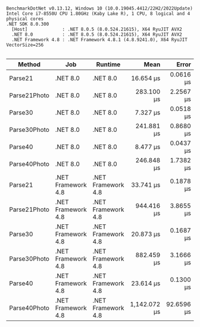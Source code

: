 ```

BenchmarkDotNet v0.13.12, Windows 10 (10.0.19045.4412/22H2/2022Update)
Intel Core i7-8550U CPU 1.80GHz (Kaby Lake R), 1 CPU, 8 logical and 4 physical cores
.NET SDK 8.0.300
  [Host]             : .NET 8.0.5 (8.0.524.21615), X64 RyuJIT AVX2
  .NET 8.0           : .NET 8.0.5 (8.0.524.21615), X64 RyuJIT AVX2
  .NET Framework 4.8 : .NET Framework 4.8.1 (4.8.9241.0), X64 RyuJIT VectorSize=256


```
| Method       | Job                | Runtime            | Mean         | Error      | StdDev      | Median     | Gen0     | Gen1    | Gen2    | Allocated |
|------------- |------------------- |------------------- |-------------:|-----------:|------------:|-----------:|---------:|--------:|--------:|----------:|
| Parse21      | .NET 8.0           | .NET 8.0           |    16.654 μs |  0.0616 μs |   0.0577 μs |  16.658 μs |   3.2349 |       - |       - |  13.22 KB |
| Parse21Photo | .NET 8.0           | .NET 8.0           |   283.100 μs |  2.2567 μs |   2.1109 μs | 282.894 μs | 104.0039 | 77.1484 | 52.2461 | 480.57 KB |
| Parse30      | .NET 8.0           | .NET 8.0           |     7.327 μs |  0.0518 μs |   0.0433 μs |   7.314 μs |   2.4719 |       - |       - |   10.1 KB |
| Parse30Photo | .NET 8.0           | .NET 8.0           |   241.881 μs |  0.8680 μs |   0.7695 μs | 241.800 μs | 104.9805 | 77.6367 | 52.2461 | 475.37 KB |
| Parse40      | .NET 8.0           | .NET 8.0           |     8.477 μs |  0.0437 μs |   0.0387 μs |   8.470 μs |   2.6703 |       - |       - |  10.95 KB |
| Parse40Photo | .NET 8.0           | .NET 8.0           |   246.848 μs |  1.7382 μs |   1.6259 μs | 247.044 μs | 104.4922 | 78.1250 | 52.2461 | 476.07 KB |
| Parse21      | .NET Framework 4.8 | .NET Framework 4.8 |    33.741 μs |  0.1878 μs |   0.1665 μs |  33.756 μs |   3.3569 |       - |       - |  13.99 KB |
| Parse21Photo | .NET Framework 4.8 | .NET Framework 4.8 |   944.416 μs |  3.8655 μs |   3.6158 μs | 943.516 μs | 117.1875 | 76.1719 | 44.9219 | 465.67 KB |
| Parse30      | .NET Framework 4.8 | .NET Framework 4.8 |    20.873 μs |  0.1687 μs |   0.1578 μs |  20.880 μs |   2.6855 |       - |       - |  11.03 KB |
| Parse30Photo | .NET Framework 4.8 | .NET Framework 4.8 |   882.459 μs |  3.1666 μs |   2.8071 μs | 882.498 μs | 120.1172 | 88.8672 | 44.9219 | 460.75 KB |
| Parse40      | .NET Framework 4.8 | .NET Framework 4.8 |    23.614 μs |  0.1300 μs |   0.1152 μs |  23.635 μs |   2.9297 |       - |       - |  12.04 KB |
| Parse40Photo | .NET Framework 4.8 | .NET Framework 4.8 | 1,142.072 μs | 92.6596 μs | 273.2088 μs | 985.783 μs | 114.2578 | 83.0078 | 44.9219 | 461.78 KB |
